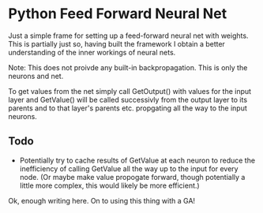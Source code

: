 # Python Feed Forward Neural Net

Just a simple frame for setting up a feed-forward neural net with weights. This
is partially just so, having built the framework I obtain a better understanding
of the inner workings of neural nets.

Note: This does not proivde any built-in backpropagation. This is only the
neurons and net.

To get values from the net simply call GetOutput() with values for the input
layer and GetValue() will be called successivly from the output layer to its
parents and to that layer's parents etc. propgating all the way to the input
neurons.

## Todo

- Potentially try to cache results of GetValue at each neuron to reduce the
  inefficiency of calling GetValue all the way up to the input for every node.
  (Or maybe make value propogate forward, though potentially a little more
  complex, this would likely be more efficient.)


Ok, enough writing here. On to using this thing with a GA!
